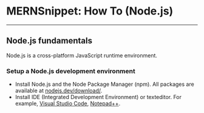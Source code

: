 # MERNSnippet: How To (Node.js)
---
## Node.js fundamentals

Node.js is a cross-platform JavaScript runtime environment.

### Setup a Node.js development environment
- Install Node.js and the Node Package Manager (npm). All packages are available at [nodejs.dev/download/](https://nodejs.dev/download/). <br />
- Install IDE (Integrated Development Environment) or texteditor. For example, [Visual Studio Code](https://code.visualstudio.com/download), [Notepad++](https://notepad-plus-plus.org/downloads/). <br />
